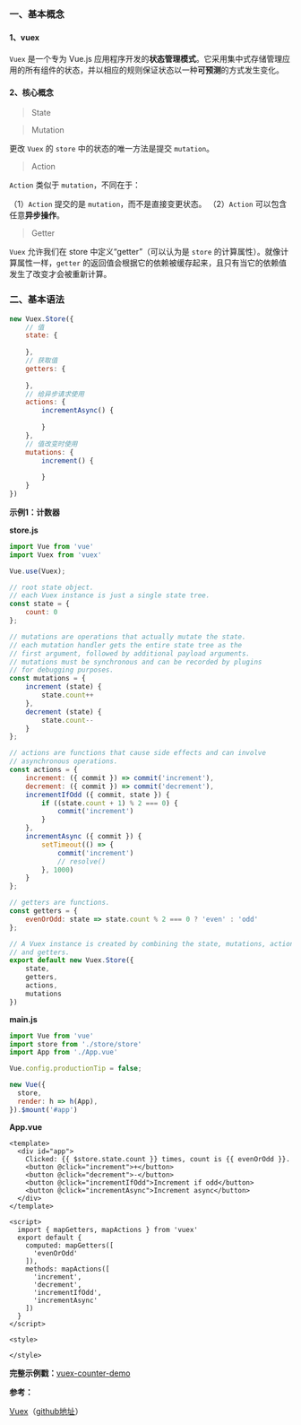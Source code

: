 ### 一、基本概念

#### 1、vuex

`Vuex` 是一个专为 Vue.js 应用程序开发的**状态管理模式**。它采用集中式存储管理应用的所有组件的状态，并以相应的规则保证状态以一种**可预测**的方式发生变化。

#### 2、核心概念

> State

> Mutation

更改 `Vuex` 的 `store` 中的状态的唯一方法是提交 `mutation`。

> Action

`Action` 类似于 `mutation`，不同在于：

（1）`Action` 提交的是 `mutation`，而不是直接变更状态。
（2）`Action` 可以包含任意**异步操作**。

> Getter

`Vuex` 允许我们在 store 中定义“getter”（可以认为是 `store` 的计算属性）。就像计算属性一样，`getter` 的返回值会根据它的依赖被缓存起来，且只有当它的依赖值发生了改变才会被重新计算。

### 二、基本语法

```javascript
new Vuex.Store({
    // 值
    state: {
        
    },
    // 获取值
    getters: {
        
    },
    // 给异步请求使用
    actions: {
        incrementAsync() {
        
        }   
    },
    // 值改变时使用
    mutations: {
        increment() {
        
        }   
    }   
})
```

**示例1：计数器**

**store.js**

```javascript
import Vue from 'vue'
import Vuex from 'vuex'

Vue.use(Vuex);

// root state object.
// each Vuex instance is just a single state tree.
const state = {
    count: 0
};

// mutations are operations that actually mutate the state.
// each mutation handler gets the entire state tree as the
// first argument, followed by additional payload arguments.
// mutations must be synchronous and can be recorded by plugins
// for debugging purposes.
const mutations = {
    increment (state) {
        state.count++
    },
    decrement (state) {
        state.count--
    }
};

// actions are functions that cause side effects and can involve
// asynchronous operations.
const actions = {
    increment: ({ commit }) => commit('increment'),
    decrement: ({ commit }) => commit('decrement'),
    incrementIfOdd ({ commit, state }) {
        if ((state.count + 1) % 2 === 0) {
            commit('increment')
        }
    },
    incrementAsync ({ commit }) {
        setTimeout(() => {
            commit('increment')
            // resolve()
        }, 1000)
    }
};

// getters are functions.
const getters = {
    evenOrOdd: state => state.count % 2 === 0 ? 'even' : 'odd'
};

// A Vuex instance is created by combining the state, mutations, actions,
// and getters.
export default new Vuex.Store({
    state,
    getters,
    actions,
    mutations
})
```

**main.js**

```javascript
import Vue from 'vue'
import store from './store/store'
import App from './App.vue'

Vue.config.productionTip = false;

new Vue({
  store,
  render: h => h(App),
}).$mount('#app')
```

**App.vue**

```vue
<template>
  <div id="app">
    Clicked: {{ $store.state.count }} times, count is {{ evenOrOdd }}.
    <button @click="increment">+</button>
    <button @click="decrement">-</button>
    <button @click="incrementIfOdd">Increment if odd</button>
    <button @click="incrementAsync">Increment async</button>
  </div>
</template>

<script>
  import { mapGetters, mapActions } from 'vuex'
  export default {
    computed: mapGetters([
      'evenOrOdd'
    ]),
    methods: mapActions([
      'increment',
      'decrement',
      'incrementIfOdd',
      'incrementAsync'
    ])
  }
</script>

<style>

</style>
```




**完整示例戳：**[vuex-counter-demo](https://github.com/snowLeopard93/vue-demo/tree/master/vuex/vuex-counter-demo)

**参考：**

[Vuex](https://vuex.vuejs.org/zh/)（[github地址](https://github.com/vuejs/vuex/tree/v3.5.1)）